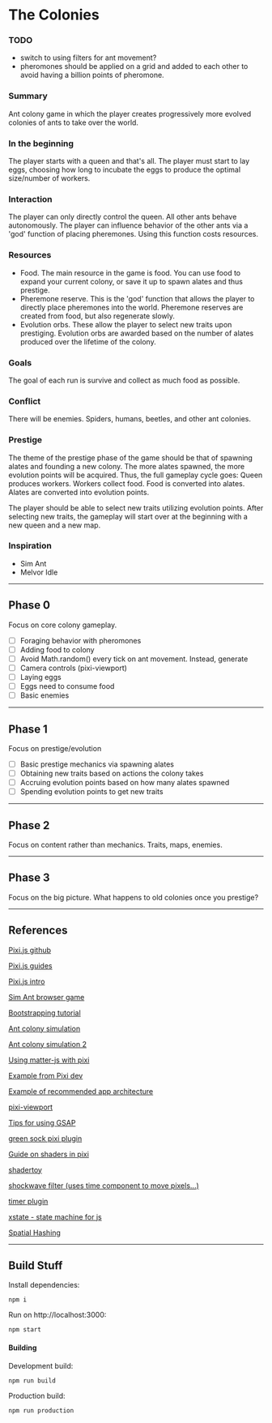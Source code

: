 # The Colonies

### TODO

- switch to using filters for ant movement?
- pheromones should be applied on a grid and added to each other to avoid having a billion points of pheromone.

### Summary

Ant colony game in which the player creates progressively more evolved colonies of ants to take over the world.

### In the beginning

The player starts with a queen and that's all. The player must start to lay eggs, choosing how long to incubate the eggs to produce the optimal size/number of workers.

### Interaction

The player can only directly control the queen. All other ants behave autonomously. The player can influence behavior of the other ants via a 'god' function of placing pheremones. Using this function costs resources.

### Resources

- Food. The main resource in the game is food. You can use food to expand your current colony, or save it up to spawn alates and thus prestige.
- Pheremone reserve. This is the 'god' function that allows the player to directly place pheremones into the world. Pheremone reserves are created from food, but also regenerate slowly.
- Evolution orbs. These allow the player to select new traits upon prestiging. Evolution orbs are awarded based on the number of alates produced over the lifetime of the colony.

### Goals

The goal of each run is survive and collect as much food as possible.

### Conflict

There will be enemies. Spiders, humans, beetles, and other ant colonies.

### Prestige

The theme of the prestige phase of the game should be that of spawning alates and founding a new colony. The more alates spawned, the more evolution points will be acquired. Thus, the full gameplay cycle goes: Queen produces workers. Workers collect food. Food is converted into alates. Alates are converted into evolution points.

The player should be able to select new traits utilizing evolution points. After selecting new traits, the gameplay will start over at the beginning with a new queen and a new map.

### Inspiration

- Sim Ant
- Melvor Idle

---
## Phase 0


Focus on core colony gameplay.

- [ ] Foraging behavior with pheromones
- [ ] Adding food to colony
- [ ] Avoid Math.random() every tick on ant movement. Instead, generate 
- [ ] Camera controls (pixi-viewport)
- [ ] Laying eggs
- [ ] Eggs need to consume food
- [ ] Basic enemies

---
## Phase 1


Focus on prestige/evolution

- [ ] Basic prestige mechanics via spawning alates
- [ ] Obtaining new traits based on actions the colony takes
- [ ] Accruing evolution points based on how many alates spawned
- [ ] Spending evolution points to get new traits

---
## Phase 2

Focus on content rather than mechanics. Traits, maps, enemies.

---
## Phase 3

Focus on the big picture. What happens to old colonies once you prestige? 

---
## References


[Pixi.js github](https://github.com/pixijs/pixijs)

[Pixi.js guides](https://pixijs.io/guides/)

[Pixi.js intro](https://github.com/kittykatattack/learningPixi#introduction)

[Sim Ant browser game](https://archive.org/details/msdos_SimAnt_-_The_Electronic_Ant_Colony_1991)

[Bootstrapping tutorial](https://medium.com/anvoevodin/how-to-set-up-pixijs-v5-project-with-npm-and-webpack-41c18942c88d)

[Ant colony simulation](https://www.youtube.com/watch?v=X-iSQQgOd1A)

[Ant colony simulation 2](https://www.youtube.com/watch?v=81GQNPJip2Y&t=0s)

[Using matter-js with pixi](https://github.com/Coder2012/pixi/tree/master/spaceshooter/src/js)

[Example from Pixi dev](https://codesandbox.io/s/smoosh-river-fie1l?file=/src/levels/circles.js)

[Example of recommended app architecture](https://codesandbox.io/s/app-architecture-3-j0di5?file=/src/entity.js)

[pixi-viewport](https://github.com/davidfig/pixi-viewport)

[Tips for using GSAP](https://css-tricks.com/tips-for-writing-animation-code-efficiently/)

[green sock pixi plugin](https://greensock.com/js-pixiplugin/)

[Guide on shaders in pixi](https://www.youtube.com/watch?v=wIC-CqsUplw)

[shadertoy](https://www.shadertoy.com/view/WtjGRc)

[shockwave filter (uses time component to move pixels...)](https://github.com/pixijs/filters/blob/main/filters/shockwave/src/shockwave.frag)

[timer plugin](https://github.com/soimy/eventemitter3-timer)

[xstate - state machine for js](https://github.com/statelyai/xstate)

[Spatial Hashing](https://www.gamedev.net/tutorials/_/technical/game-programming/spatial-hashing-r2697/)


---
## Build Stuff


Install dependencies:
```
npm i
```

Run on http://localhost:3000:
```
npm start
```

#### Building

Development build:
```
npm run build
```

Production build:
```
npm run production
```